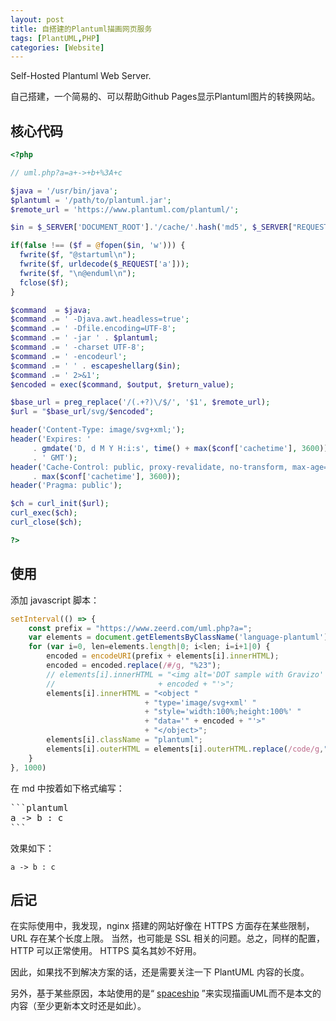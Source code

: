 ```yaml
---
layout: post
title: 自搭建的Plantuml描画网页服务
tags: [PlantUML,PHP]
categories: [Website]
---
```


Self-Hosted Plantuml Web Server.

自己搭建，一个简易的、可以帮助Github Pages显示Plantuml图片的转换网站。

<!--break-->

## 核心代码

```php
<?php

// uml.php?a=a+->+b+%3A+c

$java = '/usr/bin/java';
$plantuml = '/path/to/plantuml.jar';
$remote_url = 'https://www.plantuml.com/plantuml/';

$in = $_SERVER['DOCUMENT_ROOT'].'/cache/'.hash('md5', $_SERVER["REQUEST_URI"]);

if(false !== ($f = @fopen($in, 'w'))) {
  fwrite($f, "@startuml\n");
  fwrite($f, urldecode($_REQUEST['a']));
  fwrite($f, "\n@enduml\n");
  fclose($f);
}

$command  = $java;
$command .= ' -Djava.awt.headless=true';
$command .= ' -Dfile.encoding=UTF-8';
$command .= ' -jar ' . $plantuml;
$command .= ' -charset UTF-8';
$command .= ' -encodeurl';
$command .= ' ' . escapeshellarg($in);
$command .= ' 2>&1';
$encoded = exec($command, $output, $return_value);

$base_url = preg_replace('/(.+?)\/$/', '$1', $remote_url);
$url = "$base_url/svg/$encoded";

header('Content-Type: image/svg+xml;');
header('Expires: '
     . gmdate('D, d M Y H:i:s', time() + max($conf['cachetime'], 3600))
     . ' GMT');
header('Cache-Control: public, proxy-revalidate, no-transform, max-age='
     . max($conf['cachetime'], 3600));
header('Pragma: public');

$ch = curl_init($url);
curl_exec($ch);
curl_close($ch);

?>

```

## 使用

添加 javascript 脚本：

```javascript
setInterval(() => {
    const prefix = "https://www.zeerd.com/uml.php?a=";
    var elements = document.getElementsByClassName('language-plantuml');
    for (var i=0, len=elements.length|0; i<len; i=i+1|0) {
        encoded = encodeURI(prefix + elements[i].innerHTML);
        encoded = encoded.replace(/#/g, "%23");
        // elements[i].innerHTML = "<img alt='DOT sample with Gravizo' src='" 
        //                       + encoded + "'>";
        elements[i].innerHTML = "<object "
                              + "type='image/svg+xml' "
                              + "style='width:100%;height:100%' "
                              + "data='" + encoded + "'>"
                              + "</object>";
        elements[i].className = "plantuml";
        elements[i].outerHTML = elements[i].outerHTML.replace(/code/g,"div");
    }
}, 1000)
```

在 md 中按着如下格式编写：

<pre>
```plantuml
a -> b : c
```
</pre>


效果如下：

```plantuml
a -> b : c
```

## 后记

在实际使用中，我发现，nginx 搭建的网站好像在 HTTPS 方面存在某些限制， URL 存在某个长度上限。
当然，也可能是 SSL 相关的问题。总之，同样的配置， HTTP 可以正常使用。 HTTPS 莫名其妙不好用。

因此，如果找不到解决方案的话，还是需要关注一下 PlantUML 内容的长度。

另外，基于某些原因，本站使用的是“ [spaceship](https://github.com/jeffreytse/jekyll-spaceship) ”来实现描画UML而不是本文的内容（至少更新本文时还是如此）。
